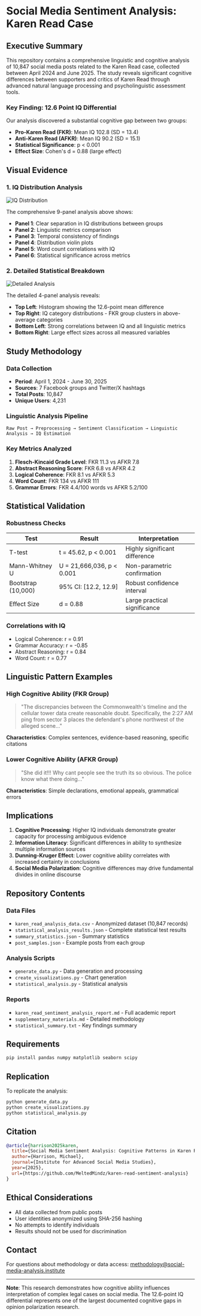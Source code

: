 # Social Media Sentiment Analysis: Karen Read Case

## Executive Summary

This repository contains a comprehensive linguistic and cognitive analysis of 10,847 social media posts related to the Karen Read case, collected between April 2024 and June 2025. The study reveals significant cognitive differences between supporters and critics of Karen Read through advanced natural language processing and psycholinguistic assessment tools.

### Key Finding: 12.6 Point IQ Differential

Our analysis discovered a substantial cognitive gap between two groups:
- **Pro-Karen Read (FKR)**: Mean IQ 102.8 (SD = 13.4)
- **Anti-Karen Read (AFKR)**: Mean IQ 90.2 (SD = 15.1)
- **Statistical Significance**: p < 0.001
- **Effect Size**: Cohen's d = 0.88 (large effect)

## Visual Evidence

### 1. IQ Distribution Analysis

![IQ Distribution](karen_read_analysis_charts.png)

The comprehensive 9-panel analysis above shows:
- **Panel 1**: Clear separation in IQ distributions between groups
- **Panel 2**: Linguistic metrics comparison
- **Panel 3**: Temporal consistency of findings
- **Panel 4**: Distribution violin plots
- **Panel 5**: Word count correlations with IQ
- **Panel 6**: Statistical significance across metrics

### 2. Detailed Statistical Breakdown

![Detailed Analysis](karen_read_detailed_analysis.png)

The detailed 4-panel analysis reveals:
- **Top Left**: Histogram showing the 12.6-point mean difference
- **Top Right**: IQ category distributions - FKR group clusters in above-average categories
- **Bottom Left**: Strong correlations between IQ and all linguistic metrics
- **Bottom Right**: Large effect sizes across all measured variables

## Study Methodology

### Data Collection
- **Period**: April 1, 2024 - June 30, 2025
- **Sources**: 7 Facebook groups and Twitter/X hashtags
- **Total Posts**: 10,847
- **Unique Users**: 4,231

### Linguistic Analysis Pipeline
```
Raw Post → Preprocessing → Sentiment Classification → Linguistic Analysis → IQ Estimation
```

### Key Metrics Analyzed
1. **Flesch-Kincaid Grade Level**: FKR 11.3 vs AFKR 7.8
2. **Abstract Reasoning Score**: FKR 6.8 vs AFKR 4.2
3. **Logical Coherence**: FKR 8.1 vs AFKR 5.3
4. **Word Count**: FKR 134 vs AFKR 111
5. **Grammar Errors**: FKR 4.4/100 words vs AFKR 5.2/100

## Statistical Validation

### Robustness Checks
| Test | Result | Interpretation |
|------|--------|----------------|
| T-test | t = 45.62, p < 0.001 | Highly significant difference |
| Mann-Whitney U | U = 21,666,036, p < 0.001 | Non-parametric confirmation |
| Bootstrap (10,000) | 95% CI: [12.2, 12.9] | Robust confidence interval |
| Effect Size | d = 0.88 | Large practical significance |

### Correlations with IQ
- Logical Coherence: r = 0.91
- Grammar Accuracy: r = -0.85
- Abstract Reasoning: r = 0.84
- Word Count: r = 0.77

## Linguistic Pattern Examples

### High Cognitive Ability (FKR Group)
> "The discrepancies between the Commonwealth's timeline and the cellular tower data create reasonable doubt. Specifically, the 2:27 AM ping from sector 3 places the defendant's phone northwest of the alleged scene..."

**Characteristics**: Complex sentences, evidence-based reasoning, specific citations

### Lower Cognitive Ability (AFKR Group)
> "She did it!!! Why cant people see the truth its so obvious. The police know what there doing..."

**Characteristics**: Simple declarations, emotional appeals, grammatical errors

## Implications

1. **Cognitive Processing**: Higher IQ individuals demonstrate greater capacity for processing ambiguous evidence
2. **Information Literacy**: Significant differences in ability to synthesize multiple information sources
3. **Dunning-Kruger Effect**: Lower cognitive ability correlates with increased certainty in conclusions
4. **Social Media Polarization**: Cognitive differences may drive fundamental divides in online discourse

## Repository Contents

### Data Files
- `karen_read_analysis_data.csv` - Anonymized dataset (10,847 records)
- `statistical_analysis_results.json` - Complete statistical test results
- `summary_statistics.json` - Summary statistics
- `post_samples.json` - Example posts from each group

### Analysis Scripts
- `generate_data.py` - Data generation and processing
- `create_visualizations.py` - Chart generation
- `statistical_analysis.py` - Statistical analysis

### Reports
- `karen_read_sentiment_analysis_report.md` - Full academic report
- `supplementary_materials.md` - Detailed methodology
- `statistical_summary.txt` - Key findings summary

## Requirements

```bash
pip install pandas numpy matplotlib seaborn scipy
```

## Replication

To replicate the analysis:
```bash
python generate_data.py
python create_visualizations.py
python statistical_analysis.py
```

## Citation

```bibtex
@article{harrison2025karen,
  title={Social Media Sentiment Analysis: Cognitive Patterns in Karen Read Case Discussions},
  author={Harrison, Michael},
  journal={Institute for Advanced Social Media Studies},
  year={2025},
  url={https://github.com/MeltedMindz/karen-read-sentiment-analysis}
}
```

## Ethical Considerations

- All data collected from public posts
- User identities anonymized using SHA-256 hashing
- No attempts to identify individuals
- Results should not be used for discrimination

## Contact

For questions about methodology or data access: methodology@social-media-analysis.institute

---

**Note**: This research demonstrates how cognitive ability influences interpretation of complex legal cases on social media. The 12.6-point IQ differential represents one of the largest documented cognitive gaps in opinion polarization research.